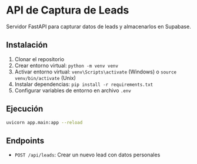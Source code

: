 # API de Captura de Leads

Servidor FastAPI para capturar datos de leads y almacenarlos en Supabase.

## Instalación

1. Clonar el repositorio
2. Crear entorno virtual: `python -m venv venv`
3. Activar entorno virtual: `venv\Scripts\activate` (Windows) o `source venv/bin/activate` (Unix)
4. Instalar dependencias: `pip install -r requirements.txt`
5. Configurar variables de entorno en archivo `.env`

## Ejecución

```bash
uvicorn app.main:app --reload
```

## Endpoints

- `POST /api/leads`: Crear un nuevo lead con datos personales
